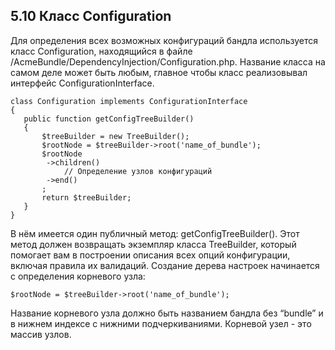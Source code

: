 ## 5.10 Класс Configuration

Для определения всех возможных конфигураций бандла используется класс Configuration, находящийся в файле /AcmeBundle/DependencyInjection/Configuration.php. Название класса на самом деле может быть любым, главное чтобы класс реализовывал интерфейс ConfigurationInterface.

```
class Configuration implements ConfigurationInterface
{
   public function getConfigTreeBuilder()
   {
       $treeBuilder = new TreeBuilder();
       $rootNode = $treeBuilder->root('name_of_bundle');
       $rootNode
        ->children()
            // Определение узлов конфигураций
        ->end()
       ;
       return $treeBuilder;
   }
}
```

В нём имеется один публичный метод: getConfigTreeBuilder(). Этот метод должен возвращать экземпляр класса TreeBuilder, который помогает вам в построении описания всех опций конфигурации, включая правила их валидаций. Создание дерева настроек начинается с определения корневого узла:

`$rootNode = $treeBuilder->root('name_of_bundle');`

Название корневого узла должно быть названием бандла без “bundle” и в нижнем индексе с нижними подчеркиваниями. Корневой узел - это массив узлов.